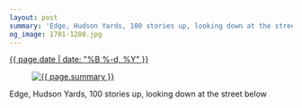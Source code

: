 ```yaml
---
layout: post
summary: 'Edge, Hudson Yards, 100 stories up, looking down at the street below'
og_image: 1701-1280.jpg
---
```


<div class="post">
 <time>
  <a href="/1701">
   {{ page.date | date: "%B %-d, %Y" }}
  </a>
 </time>
 <a href="/1701">
  <figure data-taken="11/17/2022">
   <img alt="{{ page.summary }}" sizes="(min-width: 700px) 50vw, calc(100vw - 2rem)" src="{{ site.assets_url }}/1701-640.jpg" srcset="{{ site.assets_url }}/1701-320.jpg 320w, {{ site.assets_url }}/1701-640.jpg 640w, {{ site.assets_url }}/1701-960.jpg 960w, {{ site.assets_url }}/1701-1280.jpg 1280w"/>
  </figure>
 </a>
 <span>
  Edge, Hudson Yards, 100 stories up, looking down at the street below
 </span>
</div>
